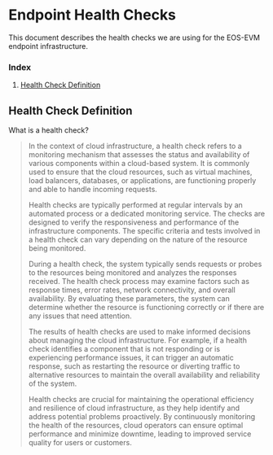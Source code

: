 # Endpoint Health Checks
This document describes the health checks we are using for the EOS-EVM endpoint infrastructure.

### Index
1. [Health Check Definition](#health-check-definition)

## Health Check Definition
What is a health check?
> In the context of cloud infrastructure, a health check refers to a monitoring mechanism that assesses the status and availability of various components within a cloud-based system. It is commonly used to ensure that the cloud resources, such as virtual machines, load balancers, databases, or applications, are functioning properly and able to handle incoming requests.
>
> Health checks are typically performed at regular intervals by an automated process or a dedicated monitoring service. The checks are designed to verify the responsiveness and performance of the infrastructure components. The specific criteria and tests involved in a health check can vary depending on the nature of the resource being monitored.
>
> During a health check, the system typically sends requests or probes to the resources being monitored and analyzes the responses received. The health check process may examine factors such as response times, error rates, network connectivity, and overall availability. By evaluating these parameters, the system can determine whether the resource is functioning correctly or if there are any issues that need attention.
>
> The results of health checks are used to make informed decisions about managing the cloud infrastructure. For example, if a health check identifies a component that is not responding or is experiencing performance issues, it can trigger an automatic response, such as restarting the resource or diverting traffic to alternative resources to maintain the overall availability and reliability of the system.
>
> Health checks are crucial for maintaining the operational efficiency and resilience of cloud infrastructure, as they help identify and address potential problems proactively. By continuously monitoring the health of the resources, cloud operators can ensure optimal performance and minimize downtime, leading to improved service quality for users or customers.
